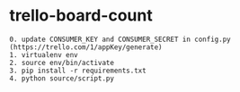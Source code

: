 trello-board-count
==================

    0. update CONSUMER_KEY and CONSUMER_SECRET in config.py (https://trello.com/1/appKey/generate)
    1. virtualenv env
    2. source env/bin/activate
    3. pip install -r requirements.txt
    4. python source/script.py 
